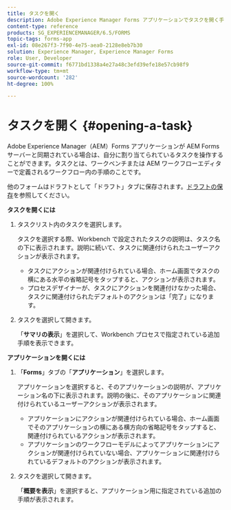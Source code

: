 ```yaml
---
title: タスクを開く
description: Adobe Experience Manager Forms アプリケーションでタスクを開く手順。
content-type: reference
products: SG_EXPERIENCEMANAGER/6.5/FORMS
topic-tags: forms-app
exl-id: 08e267f3-7f90-4e75-aea0-2128e8eb7b30
solution: Experience Manager, Experience Manager Forms
role: User, Developer
source-git-commit: f6771bd1338a4e27a48c3efd39efe18e57cb98f9
workflow-type: tm+mt
source-wordcount: '282'
ht-degree: 100%

---
```


# タスクを開く {#opening-a-task}

Adobe Experience Manager（AEM）Forms アプリケーションが AEM Forms サーバーと同期されている場合は、自分に割り当てられているタスクを操作することができます。タスクとは、ワークベンチまたは AEM ワークフローエディターで定義されるワークフロー内の手順のことです。

他のフォームはドラフトとして「ドラフト」タブに保存されます。[ドラフトの保存](/help/forms/using/save-as-draft.md)を参照してください。

**タスクを開くには**

1. タスクリスト内のタスクを選択します。

   タスクを選択する際、Workbench で設定されたタスクの説明は、タスク名の下に表示されます。説明に続いて、タスクに関連付けられたユーザーアクションが表示されます。

   * タスクにアクションが関連付けられている場合、ホーム画面でタスクの横にある水平の省略記号をタップすると、アクションが表示されます。
   * プロセスデザイナーが、タスクにアクションを関連付けなかった場合、タスクに関連付けられたデフォルトのアクションは「完了」になります。

1. タスクを選択して開きます。

   「**サマリの表示**」を選択して、Workbench プロセスで指定されている追加手順を表示できます。

**アプリケーションを開くには**

1. 「**Forms**」タブの「**アプリケーション**」を選択します。

   アプリケーションを選択すると、そのアプリケーションの説明が、アプリケーション名の下に表示されます。説明の後に、そのアプリケーションに関連付けられているユーザーアクションが表示されます。

   * アプリケーションにアクションが関連付けられている場合、ホーム画面でそのアプリケーションの横にある横方向の省略記号をタップすると、関連付けられているアクションが表示されます。
   * アプリケーションのワークフローモデルによってアプリケーションにアクションが関連付けられていない場合、アプリケーションに関連付けられているデフォルトのアクションが表示されます。

1. タスクを選択して開きます。

   「**概要を表示**」を選択すると、アプリケーション用に指定されている追加の手順が表示されます。
